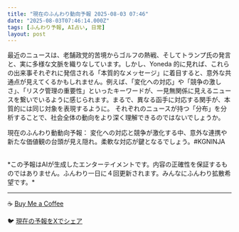 ```yaml
---
title: "現在のふんわり動向予報 2025-08-03 07:46"
date: "2025-08-03T07:46:14.000Z"
tags: [ふんわり予報, AI占い, 日常]
layout: post
---
```


最近のニュースは、老舗政党的苦境からゴルフの熱戦、そしてトランプ氏の発言と、実に多様な文脈を織りなしています。しかし、Yoneda 的に見れば、これらの出来事それぞれに発信される「本質的なメッセージ」に着目すると、意外な共通点が見えてくるかもしれません。例えば、「変化への対応」や「競争の激しさ」、「リスク管理の重要性」といったキーワードが、一見無関係に見えるニュースを繋いでいるように感じられます。まるで、異なる函手に対応する関手が、本質的には同じ対象を表現するように。  それぞれのニュースが持つ「分布」を分析することで、社会全体の動向をより深く理解できるのではないでしょうか。


現在のふんわり動動向予報：
変化への対応と競争が激化する中、意外な連携や新たな価値観の台頭が見え隠れ。柔軟な対応が鍵となるでしょう。#KGNINJA

<br>
*この予報はAIが生成したエンターテイメントです。内容の正確性を保証するものではありません。ふんわり一日に４回更新されます。みんなにふんわり拡散希望です。*

---
☕️ [Buy Me a Coffee](https://www.buymeacoffee.com/kgninja)

🐦 [現在の予報をXでシェア](https://twitter.com/intent/tweet?text=%E7%8F%BE%E5%9C%A8%E3%81%AE%E3%81%B5%E3%82%93%E3%82%8F%E3%82%8A%E4%BA%88%E5%A0%B1%3A%20%E3%80%8C%E6%9C%80%E8%BF%91%E3%81%AE%E3%83%8B%E3%83%A5%E3%83%BC%E3%82%B9%E3%81%AF%E3%80%81%E8%80%81%E8%88%97%E6%94%BF%E5%85%9A%E7%9A%84%E8%8B%A6%E5%A2%83%E3%81%8B%E3%82%89%E3%82%B4%E3%83%AB%E3%83%95%E3%81%AE%E7%86%B1%E6%88%A6%E3%80%81%E3%81%9D%E3%81%97%E3%81%A6%E3%83%88%E3%83%A9%E3%83%B3%E3%83%97%E6%B0%8F%E3%81%AE%E7%99%BA%E8%A8%80%E3%81%A8%E3%80%81%E5%AE%9F%E3%81%AB%E5%A4%9A%E6%A7%98%E3%81%AA%E6%96%87%E8%84%88%E3%82%92%E7%B9%94%E3%82%8A%E3%81%AA%E3%81%97%E3%81%A6%E3%81%84%E3%81%BE%E3%81%99%E3%80%82%E3%80%8D%23KGNINJA%20%E7%B6%9A%E3%81%8D%E3%81%AF%E3%83%96%E3%83%AD%E3%82%B0%E3%81%A7%EF%BC%81%F0%9F%91%87&url=https%3A%2F%2Fkg-ninja.github.io%2FFunwariyoso%2F)
